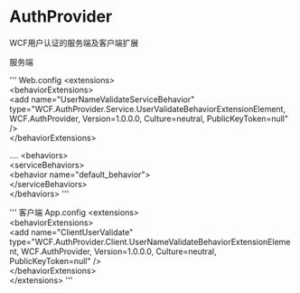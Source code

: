 # AuthProvider

WCF用户认证的服务端及客户端扩展

服务端 

''' Web.config
&lt;extensions&gt;<br />
&lt;behaviorExtensions&gt;<br />
&lt;add name=&quot;UserNameValidateServiceBehavior&quot; type=&quot;WCF.AuthProvider.Service.UserValidateBehaviorExtensionElement, WCF.AuthProvider, Version=1.0.0.0, Culture=neutral, PublicKeyToken=null&quot; /&gt;<br />
&lt;/behaviorExtensions&gt;

....
&lt;behaviors&gt;<br />
  &lt;serviceBehaviors&gt;<br />
  &lt;behavior name=&quot;default_behavior&quot;&gt;<br />
&lt;/serviceBehaviors&gt;<br />
&lt;/behaviors&gt;
'''



''' 客户端 App.config
&lt;extensions&gt;<br />
&lt;behaviorExtensions&gt;<br />
&lt;add name=&quot;ClientUserValidate&quot; type=&quot;WCF.AuthProvider.Client.UserNameValidateBehaviorExtensionElement, WCF.AuthProvider, Version=1.0.0.0, Culture=neutral, PublicKeyToken=null&quot; /&gt;<br />
&lt;/behaviorExtensions&gt;<br />
&lt;/extensions&gt;
'''
